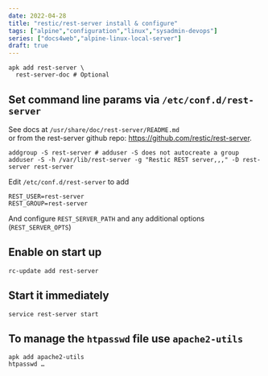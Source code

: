 ```yaml
---
date: 2022-04-28
title: "restic/rest-server install & configure"
tags: ["alpine","configuration","linux","sysadmin-devops"]
series: ["docs4web","alpine-linux-local-server"]
draft: true
---
```


``` shell
apk add rest-server \
  rest-server-doc # Optional
```

## Set command line params via `/etc/conf.d/rest-server`

See docs at `/usr/share/doc/rest-server/README.md`  
or from the rest-server github repo: <https://github.com/restic/rest-server>.

```shell
addgroup -S rest-server # adduser -S does not autocreate a group
adduser -S -h /var/lib/rest-server -g "Restic REST server,,," -D rest-server rest-server
```

Edit `/etc/conf.d/rest-server` to add

```shell
REST_USER=rest-server
REST_GROUP=rest-server
```

And configure `REST_SERVER_PATH` and any additional options (`REST_SERVER_OPTS`)

## Enable on start up

```shell
rc-update add rest-server
```

## Start it immediately

```shell
service rest-server start
```

## To manage the `htpasswd` file use `apache2-utils`

```shell
apk add apache2-utils
htpasswd …
```
